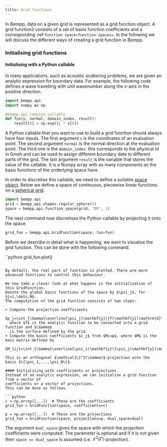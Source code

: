 ```yaml
---
title: Grid functions
---
```


In Bempp, data on a given grid is represented as a grid function object.
A grid function2 consists of a set of basis function coefficients and a corresponding :ref:`function space<function-spaces>`.
In the following we will discuss the different ways of creating a grid function in Bempp.

### Initialising grid functions

#### Initialising with a Python callable
In many applications, such as acoustic scattering problems, we are given an analytic expression for boundary data.
For example, the following code defines a wave travelling with unit wavenumber along the $x$-axis in the positive direction.

```python
import bempp.api
import numpy as np

@bempp.api.complex_callable
def fun(x, normal, domain_index, result):
    result[0] = np.exp(1j * x[0])
```

A Python callable that you want to use to build a grid function should always have four inputs.
The first argument `x` is the coordinates of an evaluation point.
The second argument `normal` is the normal direction at the evaluation point.
The third one is the `domain_index`: this corresponds to the physical id in Gmsh and can be used to assign different boundary data to different parts of the grid.
The last argument `result` is the variable that stores the value of the callable.
It is a Numpy array with as many components as the basis functions of the underlying space have.

In order to discretise this callable, we need to define a suitable [space object](function-spaces.md).
Below we define a space of continuous, piecewise linear functions on a [spherical grid](grids.md).

```python
import bempp.api
grid = bempp.api.shapes.regular_sphere(5)
space = bempp.api.function_space(grid, "DP", 1)
```

The next command now discretises the Python callable by projecting it onto the space.

```python
grid_fun = bempp.api.GridFunction(space, fun=fun)
```

Before we describe in detail what is happening, we want to visualise the grid function.
This can be done with the following command.

``python
grid_fun.plot()
```

By default, the real part of function is plotted. There are more advanced functions to control this behaviour.

We now take a closer look at what happens in the initialisation of this GridFunction.
Denote the global basis functions of the space by $\psi_j$, for $j=1,\dots,N$.
The computation of the grid function consists of two steps:

+ Compute the projection coefficients
  $p_j=\int_{\Gamma}\overline{\psi_j(\mathbf{y})}f(\mathbf{y})\mathrm{d}\mathbf{y}$,
  where $f$ is the analytic function to be converted into a grid function and $\Gamma$
  is the surface defined by the grid.
+ Compute the basis coefficients $c_j$ from $Mc=p$, where $M$ is the mass matrix defined by
  $M_{ij}=\int_{\Gamma}\overline{\psi_i(\mathbf{y})}\psi_j(\mathbf{y})\mathrm{d}\mathbf{y}$.

This is an orthogonal $\mathcal{L}^2(\Gamma)$-projection onto the basis $\{\psi_1,...,\psi_N\}$.

#### Initialising with coefficients or projections
Instead of an analytic expression, we can initialise a grid function from a vector of
coefficients or a vector of projections.
This can be done as follows.

```python
c = np.array([...])  # These are the coefficients
grid_fun = GridFunction(space, coefficients=c)

p = np.array([...])  # These are the projections
grid_fun = GridFunction(space, projections=p, dual_space=dual)
```

The argument `dual_space` gives the space with which the projection coefficients were computed.
The parameter is optional and if it is not given then `space == dual_space` is assumed (i.e. $\mathcal{L}^2(\Gamma)$-projection).
